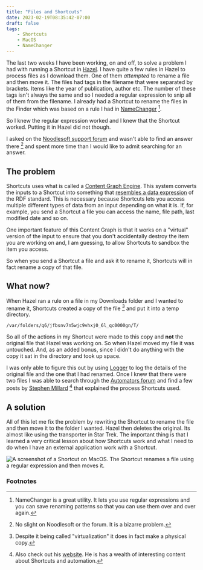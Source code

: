 ```yaml
---
title: "Files and Shortcuts"
date: 2023-02-19T08:35:42-07:00
draft: false
tags:
    - Shortcuts
    - MacOS
    - NameChanger
---
```


The last two weeks I have been working, on and off, to solve a problem I had with running a Shortcut in [Hazel](https://www.noodlesoft.com). I have quite a few rules in Hazel to process files as I download them. One of them _attempted_ to rename a file and then move it. The files had tags in the filename that were separated by brackets. Items like the year of publication, author etc. The number of these tags isn't always the same and so I needed a regular expression to snip all of them from the filename. I already had a Shortcut to rename the files in the Finder which was based on a rule I had in [NameChanger](https://mrrsoftware.com/namechanger/) [^1].

So I knew the regular expression worked and I knew that the Shortcut worked. Putting it in Hazel did not though. 

I asked on the [Noodlesoft support forum](https://www.noodlesoft.com/forums/) and wasn't able to find an answer there [^2] and spent more time than I would like to admit searching for an answer. 

## The problem

Shortcuts uses what is called a [Content Graph Engine](https://support.apple.com/en-ca/guide/shortcuts/apd4618db957/ios). This system converts the inputs to a Shortcut into something that [resembles a data expression](https://talk.automators.fm/uploads/default/optimized/2X/3/392b6f35bfbd005a931c8290bcc59178b42e1c67_2_437x500.jpeg) of the RDF standard. This is necessary because Shortcuts lets you access multiple different types of data from an input depending on what it is. If, for example, you send a Shortcut a file you can access the name, file path, last modified date and so on.

One important feature of this Content Graph is that it works on a "virtual" version of the input to ensure that you don't accidentally destroy the item you are working on and, I am guessing, to allow Shortcuts to sandbox the item you access. 

So when you send a Shortcut a file and ask it to rename it, Shortcuts will in fact rename a copy of that file.

## What now?

When Hazel ran a rule on a file in my Downloads folder and I wanted to rename it, Shortcuts created a copy of the file [^3] and put it into a temp directory.

`/var/folders/q6/jfbsnv7n5wjc9vhxj0_6l_qc0000gn/T/`

So all of the actions in my Shortcut were made to this copy and **not** the original file that Hazel was working on. So when Hazel moved my file it was untouched. And, as an added bonus, since I didn't do anything with the copy it sat in the directory and took up space. 

I was only able to figure this out by using [Logger](https://www.logger.rocks) to log the details of the original file and the one that I had renamed. Once I knew that there were two files I was able to search through the [Automators forum](https://talk.automators.fm) and find a few posts by [Stephen Millard](https://talk.automators.fm/u/sylumer/summary) [^4] that explained the process Shortcuts used. 

## A solution

All of this let me fix the problem by rewriting the Shortcut to rename the file and then move it to the folder I wanted. Hazel then deletes the original. Its almost like using the transporter in Star Trek. The important thing is that I learned a very critical lesson about how Shortcuts work and what I need to do when I have an external application work with a Shortcut. 

![A screenshot of a Shortcut on MacOS. The Shortcut renames a file using a regular expression and then moves it. ](/images/shortcut-rename.jpeg)

### Footnotes

[^1]: NameChanger is a great utility. It lets you use regular expressions and you can save renaming patterns so that you can use them over and over again. 

[^2]: No slight on Noodlesoft or the forum. It is a bizarre problem. 

[^3]: Despite it being called "virtualization" it does in fact make a physical copy. 

[^4]: Also check out his [website](https://www.thoughtasylum.com/). He is has a wealth of interesting content about Shortcuts and automation.  